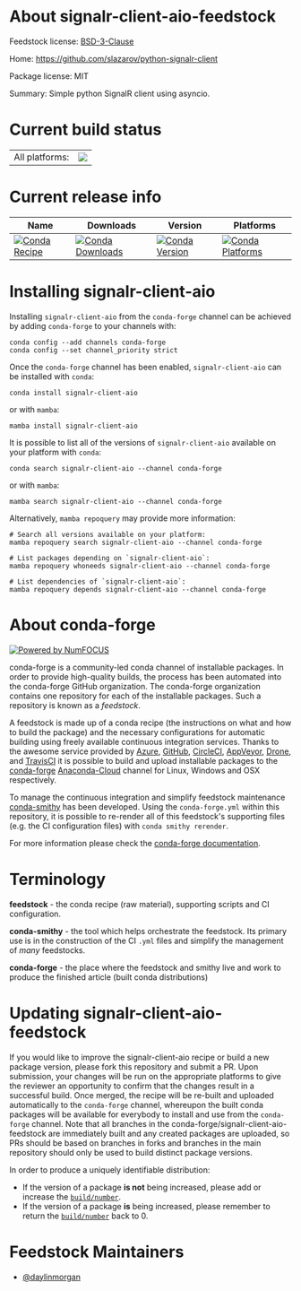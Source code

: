 About signalr-client-aio-feedstock
==================================

Feedstock license: [BSD-3-Clause](https://github.com/conda-forge/signalr-client-aio-feedstock/blob/main/LICENSE.txt)

Home: https://github.com/slazarov/python-signalr-client

Package license: MIT

Summary: Simple python SignalR client using asyncio.

Current build status
====================


<table><tr><td>All platforms:</td>
    <td>
      <a href="https://dev.azure.com/conda-forge/feedstock-builds/_build/latest?definitionId=18878&branchName=main">
        <img src="https://dev.azure.com/conda-forge/feedstock-builds/_apis/build/status/signalr-client-aio-feedstock?branchName=main">
      </a>
    </td>
  </tr>
</table>

Current release info
====================

| Name | Downloads | Version | Platforms |
| --- | --- | --- | --- |
| [![Conda Recipe](https://img.shields.io/badge/recipe-signalr--client--aio-green.svg)](https://anaconda.org/conda-forge/signalr-client-aio) | [![Conda Downloads](https://img.shields.io/conda/dn/conda-forge/signalr-client-aio.svg)](https://anaconda.org/conda-forge/signalr-client-aio) | [![Conda Version](https://img.shields.io/conda/vn/conda-forge/signalr-client-aio.svg)](https://anaconda.org/conda-forge/signalr-client-aio) | [![Conda Platforms](https://img.shields.io/conda/pn/conda-forge/signalr-client-aio.svg)](https://anaconda.org/conda-forge/signalr-client-aio) |

Installing signalr-client-aio
=============================

Installing `signalr-client-aio` from the `conda-forge` channel can be achieved by adding `conda-forge` to your channels with:

```
conda config --add channels conda-forge
conda config --set channel_priority strict
```

Once the `conda-forge` channel has been enabled, `signalr-client-aio` can be installed with `conda`:

```
conda install signalr-client-aio
```

or with `mamba`:

```
mamba install signalr-client-aio
```

It is possible to list all of the versions of `signalr-client-aio` available on your platform with `conda`:

```
conda search signalr-client-aio --channel conda-forge
```

or with `mamba`:

```
mamba search signalr-client-aio --channel conda-forge
```

Alternatively, `mamba repoquery` may provide more information:

```
# Search all versions available on your platform:
mamba repoquery search signalr-client-aio --channel conda-forge

# List packages depending on `signalr-client-aio`:
mamba repoquery whoneeds signalr-client-aio --channel conda-forge

# List dependencies of `signalr-client-aio`:
mamba repoquery depends signalr-client-aio --channel conda-forge
```


About conda-forge
=================

[![Powered by
NumFOCUS](https://img.shields.io/badge/powered%20by-NumFOCUS-orange.svg?style=flat&colorA=E1523D&colorB=007D8A)](https://numfocus.org)

conda-forge is a community-led conda channel of installable packages.
In order to provide high-quality builds, the process has been automated into the
conda-forge GitHub organization. The conda-forge organization contains one repository
for each of the installable packages. Such a repository is known as a *feedstock*.

A feedstock is made up of a conda recipe (the instructions on what and how to build
the package) and the necessary configurations for automatic building using freely
available continuous integration services. Thanks to the awesome service provided by
[Azure](https://azure.microsoft.com/en-us/services/devops/), [GitHub](https://github.com/),
[CircleCI](https://circleci.com/), [AppVeyor](https://www.appveyor.com/),
[Drone](https://cloud.drone.io/welcome), and [TravisCI](https://travis-ci.com/)
it is possible to build and upload installable packages to the
[conda-forge](https://anaconda.org/conda-forge) [Anaconda-Cloud](https://anaconda.org/)
channel for Linux, Windows and OSX respectively.

To manage the continuous integration and simplify feedstock maintenance
[conda-smithy](https://github.com/conda-forge/conda-smithy) has been developed.
Using the ``conda-forge.yml`` within this repository, it is possible to re-render all of
this feedstock's supporting files (e.g. the CI configuration files) with ``conda smithy rerender``.

For more information please check the [conda-forge documentation](https://conda-forge.org/docs/).

Terminology
===========

**feedstock** - the conda recipe (raw material), supporting scripts and CI configuration.

**conda-smithy** - the tool which helps orchestrate the feedstock.
                   Its primary use is in the construction of the CI ``.yml`` files
                   and simplify the management of *many* feedstocks.

**conda-forge** - the place where the feedstock and smithy live and work to
                  produce the finished article (built conda distributions)


Updating signalr-client-aio-feedstock
=====================================

If you would like to improve the signalr-client-aio recipe or build a new
package version, please fork this repository and submit a PR. Upon submission,
your changes will be run on the appropriate platforms to give the reviewer an
opportunity to confirm that the changes result in a successful build. Once
merged, the recipe will be re-built and uploaded automatically to the
`conda-forge` channel, whereupon the built conda packages will be available for
everybody to install and use from the `conda-forge` channel.
Note that all branches in the conda-forge/signalr-client-aio-feedstock are
immediately built and any created packages are uploaded, so PRs should be based
on branches in forks and branches in the main repository should only be used to
build distinct package versions.

In order to produce a uniquely identifiable distribution:
 * If the version of a package **is not** being increased, please add or increase
   the [``build/number``](https://docs.conda.io/projects/conda-build/en/latest/resources/define-metadata.html#build-number-and-string).
 * If the version of a package **is** being increased, please remember to return
   the [``build/number``](https://docs.conda.io/projects/conda-build/en/latest/resources/define-metadata.html#build-number-and-string)
   back to 0.

Feedstock Maintainers
=====================

* [@daylinmorgan](https://github.com/daylinmorgan/)

